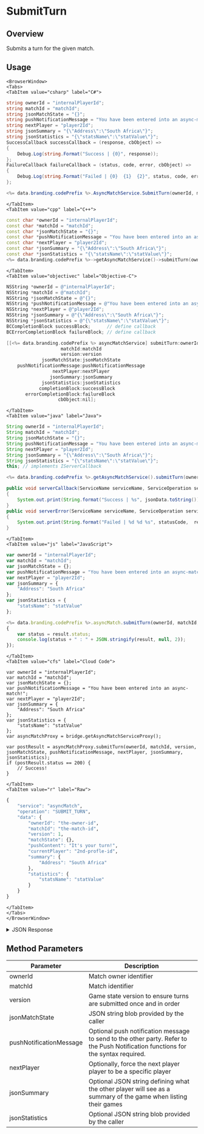 # SubmitTurn
## Overview
Submits a turn for the given match.

<PartialServop service_name="asyncMatch" operation_name="SUBMIT_TURN" />

## Usage

```mdx-code-block
<BrowserWindow>
<Tabs>
<TabItem value="csharp" label="C#">
```

```csharp
string ownerId = "internalPlayerId";
string matchId = "matchId";
string jsonMatchState = "{}";
string pushNotificationMessage = "You have been entered into an async-match!";
string nextPlayer = "player2Id";
string jsonSummary = "{\"Address\":\"South Africa\"}";
string jsonStatistics = "{\"statsName\":\"statValue\"}";
SuccessCallback successCallback = (response, cbObject) =>
{
    Debug.Log(string.Format("Success | {0}", response));
};
FailureCallback failureCallback = (status, code, error, cbObject) =>
{
    Debug.Log(string.Format("Failed | {0}  {1}  {2}", status, code, error));
};

<%= data.branding.codePrefix %>.AsyncMatchService.SubmitTurn(ownerId, matchId, version, jsonMatchState, pushNotificationMessage, nextPlayer, jsonSummary, jsonStatistics, successCallback, failureCallback);
```

```mdx-code-block
</TabItem>
<TabItem value="cpp" label="C++">
```

```cpp
const char *ownerId = "internalPlayerId";
const char *matchId = "matchId";
const char *jsonMatchState = "{}";
const char *pushNotificationMessage = "You have been entered into an async-match!";
const char *nextPlayer = "player2Id";
const char *jsonSummary = "{\"Address\":\"South Africa\"}";
const char *jsonStatistics = "{\"statsName\":\"statValue\"}";
<%= data.branding.codePrefix %>->getAsyncMatchService()->submitTurn(ownerId, matchId, version, jsonMatchState, pushNotificationMessage, nextPlayer, jsonSummary, jsonStatistics, this);
```

```mdx-code-block
</TabItem>
<TabItem value="objectivec" label="Objective-C">
```

```objectivec
NSString *ownerId = @"internalPlayerId";
NSString *matchId = @"matchId";
NSString *jsonMatchState = @"{}";
NSString *pushNotificationMessage = @"You have been entered into an async-match!";
NSString *nextPlayer = @"player2Id";
NSString *jsonSummary = @"{\"Address\":\"South Africa\"}";
NSString *jsonStatistics = @"{\"statsName\":\"statValue\"}";
BCCompletionBlock successBlock;      // define callback
BCErrorCompletionBlock failureBlock; // define callback

[[<%= data.branding.codePrefix %> asyncMatchService] submitTurn:ownerId
                    matchId:matchId
                    version:version
             jsonMatchState:jsonMatchState
    pushNotificationMessage:pushNotificationMessage
                 nextPlayer:nextPlayer
                jsonSummary:jsonSummary
             jsonStatistics:jsonStatistics
            completionBlock:successBlock
       errorCompletionBlock:failureBlock
                   cbObject:nil];
```

```mdx-code-block
</TabItem>
<TabItem value="java" label="Java">
```

```java
String ownerId = "internalPlayerId";
String matchId = "matchId";
String jsonMatchState = "{}";
String pushNotificationMessage = "You have been entered into an async-match!";
String nextPlayer = "player2Id";
String jsonSummary = "{\"Address\":\"South Africa\"}";
String jsonStatistics = "{\"statsName\":\"statValue\"}";
this; // implements IServerCallback

<%= data.branding.codePrefix %>.getAsyncMatchService().submitTurn(ownerId, matchId, version, jsonMatchState, pushNotificationMessage, nextPlayer, jsonSummary, jsonStatistics, this);

public void serverCallback(ServiceName serviceName, ServiceOperation serviceOperation, JSONObject jsonData)
{
    System.out.print(String.format("Success | %s", jsonData.toString()));
}
public void serverError(ServiceName serviceName, ServiceOperation serviceOperation, int statusCode, int reasonCode, String jsonError)
{
    System.out.print(String.format("Failed | %d %d %s", statusCode,  reasonCode, jsonError.toString()));
}
```

```mdx-code-block
</TabItem>
<TabItem value="js" label="JavaScript">
```

```javascript
var ownerId = "internalPlayerId";
var matchId = "matchId";
var jsonMatchState = {};
var pushNotificationMessage = "You have been entered into an async-match!";
var nextPlayer = "player2Id";
var jsonSummary = {
    "Address": "South Africa"
};
var jsonStatistics = {
    "statsName": "statValue"
};

<%= data.branding.codePrefix %>.asyncMatch.submitTurn(ownerId, matchId, version, jsonMatchState, pushNotificationMessage, nextPlayer, jsonSummary, jsonStatistics, result =>
{
	var status = result.status;
	console.log(status + " : " + JSON.stringify(result, null, 2));
});
```

```mdx-code-block
</TabItem>
<TabItem value="cfs" label="Cloud Code">
```

```cfscript
var ownerId = "internalPlayerId";
var matchId = "matchId";
var jsonMatchState = {};
var pushNotificationMessage = "You have been entered into an async-match!";
var nextPlayer = "player2Id";
var jsonSummary = {
    "Address": "South Africa"
};
var jsonStatistics = {
    "statsName": "statValue"
};
var asyncMatchProxy = bridge.getAsyncMatchServiceProxy();

var postResult = asyncMatchProxy.submitTurn(ownerId, matchId, version, jsonMatchState, pushNotificationMessage, nextPlayer, jsonSummary, jsonStatistics);
if (postResult.status == 200) {
    // Success!
}
```

```mdx-code-block
</TabItem>
<TabItem value="r" label="Raw">
```

```r
{
	"service": "asyncMatch",
	"operation": "SUBMIT_TURN",
	"data": {
		"ownerId": "the-owner-id",
		"matchId": "the-match-id",
		"version": 1,
		"matchState": {},
		"pushContent": "It's your turn!",
		"currentPlayer": "2nd-profle-id",
		"summary": {
			"Address": "South Africa"
		},
		"statistics": {
			"statsName": "statValue"
		}
	}
}
```

```mdx-code-block
</TabItem>
</Tabs>
</BrowserWindow>
```

<details>
<summary>JSON Response</summary>

```json
{
    "data" : {
        "createdAt" : 1449737412088,
        "gameId" : "102345",
        "matchId" : "af876cc7-1dd1-4fbe-959d-a9awdsab9a1c",
        "ownerId" : "c76009c3-ea92-41c5-8560-e1dwasc07ce6b",
        "players" : [
            {
                "pictureUrl" : null,
                "playerId" : "c76009c3-ea92-41c5-8560-e1dwasc07ce6b",
                "playerName" : "UserA_CPP_96764398",
                "summaryFriendData": null
            },
            {
                "pictureUrl" : null,
                "playerId" : "3bb9dwasdd-9c9a-454f-ae17-9703a66973c8",
                "playerName" : "UserB_CPP_80148460",
                "summaryFriendData": null
            }
        ],
        "status" : {
            "currentPlayer" : "3bb9dwasdd-9c9a-454f-ae17-9703a66973c8",
            "status" : "PENDING"
        },
        "summary" : {
            "map" : "level01"
        },
        "updatedAt" : 1449737412092,
        "version" : 1
    },
    "status" : 200
}
```
</details>

## Method Parameters
Parameter | Description
--------- | -----------
ownerId | Match owner identifier
matchId | Match identifier
version | Game state version to ensure turns are submitted once and in order
jsonMatchState | JSON string blob provided by the caller
pushNotificationMessage | Optional push notification message to send to the other party. Refer to the Push Notification functions for the syntax required.
nextPlayer | Optionally, force the next player player to be a specific player
jsonSummary | Optional JSON string defining what the other player will see as a summary of the game when listing their games
jsonStatistics | Optional JSON string blob provided by the caller


